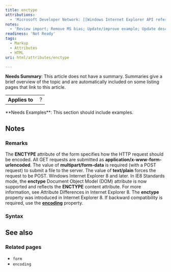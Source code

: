 ```yaml
---
title: enctype
attributions:
  - 'Microsoft Developer Network: [[Windows Internet Explorer API reference](http://msdn.microsoft.com/en-us/library/ie/hh828809%28v=vs.85%29.aspx) Article]'
notes:
  - 'Review import; Remove MS bias; Update/improve example; Update descriptions; Fix lists & compatibility info'
readiness: 'Not Ready'
tags:
  - Markup
  - Attributes
  - HTML
uri: html/attributes/enctype

---
```

**Needs Summary**: This article does not have a summary. Summaries give a brief overview of the topic and are automatically included on some listing pages that link to this article.

<table class="wikitable">
<tr>
<th>
Applies to

</th>
<td>
 ?

</td>
</tr>
</table>
**Needs Examples**: This section should include examples.

## Notes

### Remarks

The **ENCTYPE** attribute of the form specifies how the HTTP request should be encoded. All GET requests are submitted as **application/x-www-form-urlencoded**. The value of **multipart/form-data** is required (with a POST request) to submit a file to the server. The value of **text/plain** forces the request to be POST. Windows Internet Explorer 8 and later. In IE8 Standards mode, the **enctype** Document Object Model (DOM) attribute is now supported and reflects the **ENCTYPE** content attribute. For more information, see Attribute Differences in Internet Explorer 8. The **enctype** property was introduced in Internet Explorer 8. If backward compatibility is required, use the [**encoding**](/html/attributes/encoding) property.

### Syntax

## See also

### Related pages

-   `form`
-   `encoding`
